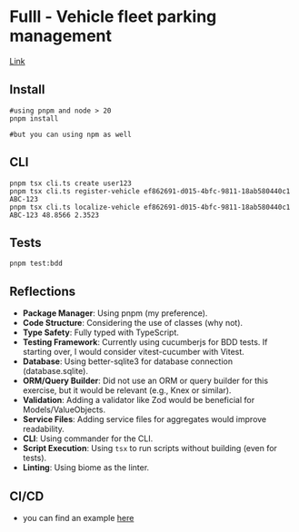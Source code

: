 # Fulll - Vehicle fleet parking management

[Link](https://github.com/fulll/hiring/blob/master/Backend/ddd-and-cqrs-intermediare-senior.md)

## Install

```shell
#using pnpm and node > 20
pnpm install

#but you can using npm as well
```

## CLI

```shell
pnpm tsx cli.ts create user123
pnpm tsx cli.ts register-vehicle ef862691-d015-4bfc-9811-18ab580440c1 ABC-123
pnpm tsx cli.ts localize-vehicle ef862691-d015-4bfc-9811-18ab580440c1 ABC-123 48.8566 2.3523
```

## Tests

```shell
pnpm test:bdd
```

## Reflections
- **Package Manager**: Using pnpm (my preference).
- **Code Structure**: Considering the use of classes (why not).
- **Type Safety**: Fully typed with TypeScript.
- **Testing Framework**: Currently using cucumberjs for BDD tests. If starting over, I would consider vitest-cucumber with Vitest.
- **Database**: Using better-sqlite3 for database connection (database.sqlite).
- **ORM/Query Builder**: Did not use an ORM or query builder for this exercise, but it would be relevant (e.g., Knex or similar).
- **Validation**: Adding a validator like Zod would be beneficial for Models/ValueObjects.
- **Service Files**: Adding service files for aggregates would improve readability.
- **CLI**: Using commander for the CLI.
- **Script Execution**: Using `tsx` to run scripts without building (even for tests).
- **Linting**: Using biome as the linter.

## CI/CD

- you can find an example [here](../.github/workflows/test.yml)
